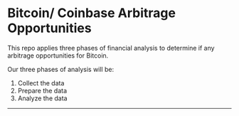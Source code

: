 # Bitcoin/ Coinbase Arbitrage Opportunities 

This repo applies three phases of financial analysis to determine if any arbitrage opportunities for Bitcoin.

Our three phases of analysis will be:

1) Collect the data
2) Prepare the data
3) Analyze the data
---
